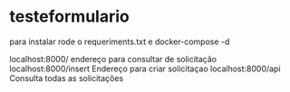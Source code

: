# testeformulario


para instalar rode o requeriments.txt
e docker-compose -d 

localhost:8000/  endereço para consultar de solicitação
localhost:8000/insert Endereço para criar solicitaçao
localhost:8000/api Consulta todas as solicitações
